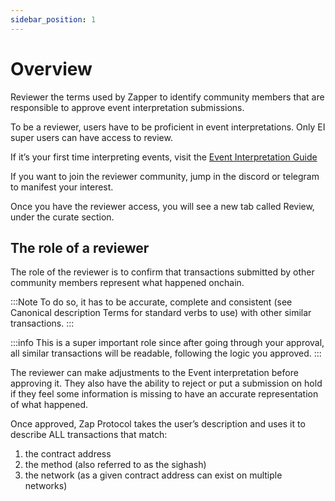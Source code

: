 ```yaml
---
sidebar_position: 1
---
```


# Overview

Reviewer the terms used by Zapper to identify community members that are responsible to approve event interpretation submissions.

To be a reviewer, users have to be proficient in event interpretations. Only EI super users can have access to review.

If it’s your first time interpreting events, visit the [Event Interpretation Guide](./mechanics.md)

If you want to join the reviewer community, jump in the discord or telegram to manifest your interest.

Once you have the reviewer access, you will see a new tab called Review, under the curate section.

## The role of a reviewer

The role of the reviewer is to confirm that transactions submitted by other community members represent what happened onchain.

:::Note
To do so, it has to be accurate, complete and consistent (see Canonical description Terms for standard verbs to use) with other similar transactions.
:::

:::info
This is a super important role since after going through your approval, all similar transactions will be readable, following the logic you approved.
:::

The reviewer can make adjustments to the Event interpretation before approving it. They also have the ability to reject or put a submission on hold if they feel some information is missing to have an accurate representation of what happened.

Once approved, Zap Protocol takes the user’s description and uses it to describe ALL transactions that match:
1. the contract address
2. the method (also referred to as the sighash)
3. the network (as a given contract address can exist on multiple networks)
